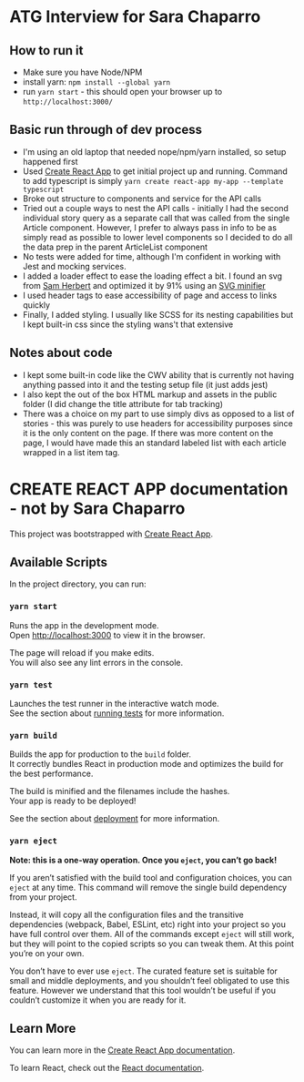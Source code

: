 # ATG Interview for Sara Chaparro

## How to run it
- Make sure you have Node/NPM
- install yarn: `npm install --global yarn`
- run `yarn start` - this should open your browser up to `http://localhost:3000/`

## Basic run through of dev process
- I'm using an old laptop that needed nope/npm/yarn installed, so setup happened first
- Used [Create React App](https://github.com/facebook/create-react-app) to get initial project up and running. Command to add typescript is simply `yarn create react-app my-app --template typescript`
- Broke out structure to components and service for the API calls
- Tried out a couple ways to nest the API calls - initially I had the second individual story query as a separate call that was called from the single Article component. However, I prefer to always pass in info to be as simply read as possible to lower level components so I decided to do all the data prep in the parent ArticleList component
- No tests were added for time, although I'm confident in working with Jest and mocking services.
- I added a loader effect to ease the loading effect a bit. I found an svg from [Sam Herbert](https://samherbert.net/svg-loaders/) and optimized it by 91% using an [SVG minifier](https://svgomg.net/)
- I used header tags to ease accessibility of page and access to links quickly
- Finally, I added styling. I usually like SCSS for its nesting capabilities but I kept built-in css since the styling wans't that extensive

## Notes about code
- I kept some built-in code like the CWV ability that is currently not having anything passed into it and the testing setup file (it just adds jest)
- I also kept the out of the box HTML markup and assets in the public folder (I did change the title attribute for tab tracking)
- There was a choice on my part to use simply divs as opposed to a list of stories - this was purely to use headers for accessibility purposes since it is the only content on the page. If there was more content on the page, I would have made this an standard labeled list with each article wrapped in a list item tag.


# CREATE REACT APP documentation - not by Sara Chaparro

This project was bootstrapped with [Create React App](https://github.com/facebook/create-react-app).

## Available Scripts

In the project directory, you can run:

### `yarn start`

Runs the app in the development mode.\
Open [http://localhost:3000](http://localhost:3000) to view it in the browser.

The page will reload if you make edits.\
You will also see any lint errors in the console.

### `yarn test`

Launches the test runner in the interactive watch mode.\
See the section about [running tests](https://facebook.github.io/create-react-app/docs/running-tests) for more information.

### `yarn build`

Builds the app for production to the `build` folder.\
It correctly bundles React in production mode and optimizes the build for the best performance.

The build is minified and the filenames include the hashes.\
Your app is ready to be deployed!

See the section about [deployment](https://facebook.github.io/create-react-app/docs/deployment) for more information.

### `yarn eject`

**Note: this is a one-way operation. Once you `eject`, you can’t go back!**

If you aren’t satisfied with the build tool and configuration choices, you can `eject` at any time. This command will remove the single build dependency from your project.

Instead, it will copy all the configuration files and the transitive dependencies (webpack, Babel, ESLint, etc) right into your project so you have full control over them. All of the commands except `eject` will still work, but they will point to the copied scripts so you can tweak them. At this point you’re on your own.

You don’t have to ever use `eject`. The curated feature set is suitable for small and middle deployments, and you shouldn’t feel obligated to use this feature. However we understand that this tool wouldn’t be useful if you couldn’t customize it when you are ready for it.

## Learn More

You can learn more in the [Create React App documentation](https://facebook.github.io/create-react-app/docs/getting-started).

To learn React, check out the [React documentation](https://reactjs.org/).
